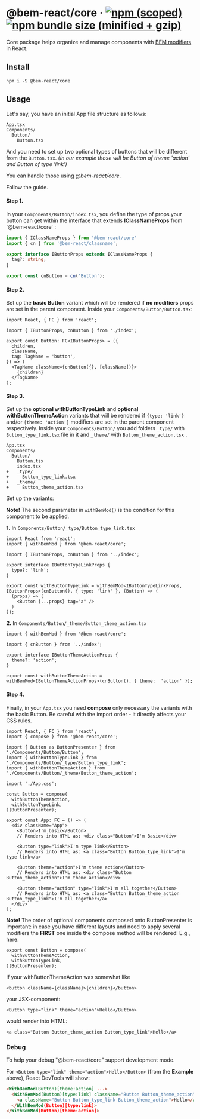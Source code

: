 # @bem-react/core &middot; [![npm (scoped)](https://img.shields.io/npm/v/@bem-react/core.svg)](https://www.npmjs.com/package/@bem-react/core) [![npm bundle size (minified + gzip)](https://img.shields.io/bundlephobia/minzip/@bem-react/core.svg)](https://bundlephobia.com/result?p=@bem-react/core)

Core package helps organize and manage components with [BEM modifiers](https://en.bem.info/methodology/key-concepts/#modifier) in React.

## Install

```
npm i -S @bem-react/core
```

## Usage

Let's say, you have an initial App file structure as follows:

```
App.tsx
Components/
  Button/
    Button.tsx
```

And you need to set up two optional types of buttons that will be different from the `Button.tsx`. _(In our example those will be Button of theme 'action' and Button of type 'link')_

You can handle those using _@bem-react/core_.

Follow the guide.

#### Step 1.

In your `Components/Button/index.tsx`, you define the type of props your button can get within the interface that extends **IClassNameProps** from '@bem-react/core' :

```ts
import { IClassNameProps } from '@bem-react/core'
import { cn } from '@bem-react/classname';

export interface IButtonProps extends IClassNameProps {
  tag?: string;
}

export const cnButton = cn('Button');
```

#### Step 2.

Set up the **basic Button** variant which will be rendered if **no modifiers** props are set in the parent component.
Inside your `Components/Button/Button.tsx`:

```tsx
import React, { FC } from 'react';

import { IButtonProps, cnButton } from './index';

export const Button: FC<IButtonProps> = ({
  children,
  className,
  tag: TagName = 'button',
}) => (
  <TagName className={cnButton({}, [className])}>
    {children}
  </TagName>
);
```

#### Step 3.

Set up the **optional withButtonTypeLink** and **optional withButtonThemeAction** variants that will be rendered if `{type: 'link'}` and/or `{theme: 'action'}` modifiers are set in the parent component respectively.
Inside your `Components/Button/` you add folders `_type/` with `Button_type_link.tsx` file in it and `_theme/` with `Button_theme_action.tsx` .

```
App.tsx
Components/
  Button/
    Button.tsx
    index.tsx
+   _type/
+     Button_type_link.tsx
+   _theme/
+     Button_theme_action.tsx
```
Set up the variants:

**Note!** The second parameter in `withBemMod()` is the condition for this component to be applied.

**1.** In `Components/Button/_type/Button_type_link.tsx`

```tsx
import React from 'react';
import { withBemMod } from '@bem-react/core';

import { IButtonProps, cnButton } from '../index';

export interface IButtonTypeLinkProps {
  type?: 'link';
}

export const withButtonTypeLink = withBemMod<IButtonTypeLinkProps, IButtonProps>(cnButton(), { type: 'link' }, (Button) => (
  (props) => (
    <Button {...props} tag="a" />
  )
));
```

**2.** In `Components/Button/_theme/Button_theme_action.tsx`

```tsx
import { withBemMod } from '@bem-react/core';

import { cnButton } from '../index';

export interface IButtonThemeActionProps {
  theme?: 'action';
}

export const withButtonThemeAction = withBemMod<IButtonThemeActionProps>(cnButton(), { theme:  'action' });
```

#### Step 4.

Finally, in your `App.tsx` you need **compose** only necessary the variants with the basic Button.
Be careful with the import order - it directly affects your CSS rules.

```tsx
import React, { FC } from 'react';
import { compose } from '@bem-react/core';

import { Button as ButtonPresenter } from './Components/Button/Button';
import { withButtonTypeLink } from './Components/Button/_type/Button_type_link';
import { withButtonThemeAction } from './Components/Button/_theme/Button_theme_action';

import './App.css';

const Button = compose(
  withButtonThemeAction,
  withButtonTypeLink,
)(ButtonPresenter);

export const App: FC = () => (
  <div className="App">
    <Button>I'm basic</Button>
    // Renders into HTML as: <div class="Button">I'm Basic</div>

    <Button type="link">I'm type link</Button>
    // Renders into HTML as: <a class="Button Button_type_link">I'm type link</a>

    <Button theme="action">I'm theme action</Button>
    // Renders into HTML as: <div class="Button Button_theme_action">I'm theme action</div>

    <Button theme="action" type="link">I'm all together</Button>
    // Renders into HTML as: <a class="Button Button_theme_action Button_type_link">I'm all together</a>
  </div>
);
```

**Note!** The order of optional components composed onto ButtonPresenter is important: in case you have different layouts and need to apply several modifiers the **FIRST** one inside the compose method will be rendered!
E.g., here:

```tsx
export const Button = compose(
  withButtonThemeAction,
  withButtonTypeLink,
)(ButtonPresenter);
```
If your withButtonThemeAction was somewhat like

`<button className={className}>{children}</button>`

your JSX-component:

`<Button type="link" theme="action">Hello</Button>`

would render into HTML:

`<a class="Button Button_theme_action Button_type_link">Hello</a>`


### Debug

To help your debug "@bem-react/core" support development mode.

For `<Button type="link" theme="action">Hello</Button>` (from the **Example** above), React DevTools will show:

```html
<WithBemMod(Button)[theme:action] ...>
  <WithBemMod(Button)[type:link] className="Button Button_theme_action" ...>
    <a className="Button Button_type_link Button_theme_action">Hello</a>
  </WithBemMod(Button)[type:link]>
</WithBemMod(Button)[theme:action]>
```
